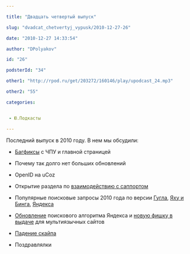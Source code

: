 ```yaml
---

title: "Двадцать четвертый выпуск"

slug: "dvadcat_chetvertyj_vypusk/2010-12-27-26"

date: "2010-12-27 14:33:54"

author: "DPolyakov"

id: "26"

podsterId: "34"

other1: "http://rpod.ru/get/203272/160146/play/upodcast_24.mp3"

other2: "55"

categories:


 - Ю.Подкасты

---
```

Последний выпуск в 2010 году. В нем мы обсудили:

*   [Багфиксы](http://www.uabc.ws/forum/19-507-1 "http://www.uabc.ws/forum/19-507-1") с ЧПУ и главной страницей
*   Почему так долго нет больших обновлений
*   OpenID на uCoz
*   Открытие раздела по [взаимодействию с саппортом](http://forum.ucoz.ru/forum/44 "http://forum.ucoz.ru/forum/44")

*   Популярные поисковые запросы 2010 года по версии [Гугла](http://www.vesti.ru/doc.html?id=413015 "http://www.vesti.ru/doc.html?id=413015"), [Яху и Бинга](http://internetno.net/2010/12/20/poiskovye-itogi-goda-chast-1-yahoo-i-bing  "http://internetno.net/2010/12/20/poiskovye-itogi-goda-chast-1-yahoo-i-bing "), [Яндекса](http://internetno.net/2010/12/20/poiskovye-itogi-goda-chast-1-yahoo-i-bing  "http://internetno.net/2010/12/20/poiskovye-itogi-goda-chast-1-yahoo-i-bing ")
*   [Обновление](http://lenta.ru/news/2010/12/15/spectrum/ "http://lenta.ru/news/2010/12/15/spectrum/") поискового алгоритма Яндекса и [новую фишку в выдаче](http://clubs.ya.ru/company/replies.xml?item_no=32438 "http://clubs.ya.ru/company/replies.xml?item_no=32438") для мультиязычных сайтов
*   [Падение скайпа](http://www.bbc.co.uk/russian/science/2010/12/101222_skype_blackout_worldwide.shtml "http://www.bbc.co.uk/russian/science/2010/12/101222_skype_blackout_worldwide.shtml")
*   Поздравлялки